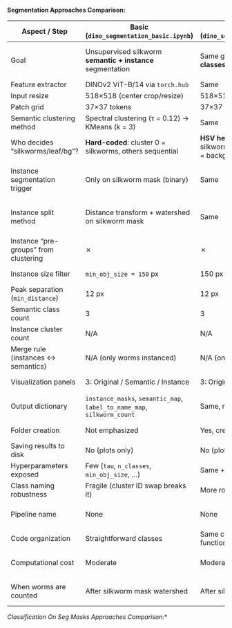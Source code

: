 **Segmentation Approaches Comparison:**

| Aspect / Step                     | **Basic** (`dino_segmentation_basic.ipynb`)                                   | **Heuristic** (`dino_segmentation_heuristic.ipynb`)                                        | **Advanced U2Seg** (`dino_segmentation_advanced_u2seg.ipynb`)                                               | Main Difference                                      |
|-----------------------------------|--------------------------------------------------------------------------------|---------------------------------------------------------------------------------------------|----------------------------------------------------------------------------------------------------------------|------------------------------------------------------|
| Goal                              | Unsupervised silkworm **semantic + instance** segmentation                    | Same goal, but **auto-detects classes by color**                                            | Unified **two-branch** unsupervised segmentation (instances + semantics) and then merges                      | More automated & modular each step                   |
| Feature extractor                 | DINOv2 ViT-B/14 via `torch.hub`                                                | Same                                                                                        | Same                                                                                                           | No change                                            |
| Input resize                      | 518×518 (center crop/resize)                                                   | 518×518                                                                                     | 518×518                                                                                                        | Same                                                 |
| Patch grid                        | 37×37 tokens                                                                   | 37×37                                                                                       | 37×37                                                                                                          | Same                                                 |
| Semantic clustering method        | Spectral clustering (τ = 0.12) → KMeans (k = 3)                                | Same                                                                                        | Same                                                                                                           | Same base algorithm                                  |
| Who decides “silkworms/leaf/bg”?  | **Hard-coded**: cluster 0 = silkworms, others sequential                       | **HSV heuristic**: lowest saturation = silkworms; hue≈60 = leaves; leftover = background    | Same HSV heuristic                                                                                             | Manual → automatic                                   |
| Instance segmentation trigger     | Only on silkworm mask (binary)                                                 | Same                                                                                        | First build class-agnostic many instances, then classify them                                                  | U2Seg splits first, classifies later                 |
| Instance split method             | Distance transform + watershed on silkworm mask                                | Same                                                                                        | Same watershed, **after** instance clustering stage                                                             | Extra clustering stage in U2Seg                      |
| Instance “pre-groups” from clustering | ✗                                                                            | ✗                                                                                           | ✓ Spectral clustering with many clusters (~150) to get raw instances                                            | New in U2Seg                                         |
| Instance size filter              | `min_obj_size = 150` px                                                        | 150 px                                                                                      | 100 px (default shown), configurable                                                                            | Slight param tweak                                   |
| Peak separation (`min_distance`)  | 12 px                                                                          | 12 px                                                                                       | 12 px                                                                                                          | Same                                                 |
| Semantic class count              | 3                                                                              | 3                                                                                           | 3                                                                                                              | Same                                                 |
| Instance cluster count            | N/A                                                                            | N/A                                                                                         | ~150 (configurable)                                                                                             | Only U2Seg                                           |
| Merge rule (instances ↔ semantics)| N/A (only worms instanced)                                                     | N/A (only worms instanced)                                                                  | Majority-overlap vote assigns each instance to a semantic class                                                | New in U2Seg                                         |
| Visualization panels              | 3: Original / Semantic / Instance                                              | 3: Original / Semantic / Instance                                                           | 4: Original / Raw instances / Semantic / Final merged                                                          | Extra panel in U2Seg                                 |
| Output dictionary                 | `instance_masks`, `semantic_map`, `label_to_name_map`, `silkworm_count`        | Same, names auto-derived                                                                    | `raw_instances`, `classified_instances`, `category_counts`, `semantic_map`, `semantic_names`                   | Richer outputs in U2Seg                              |
| Folder creation                   | Not emphasized                                                                 | Yes, created at start                                                                       | Yes                                                                                                            | Minor housekeeping                                   |
| Saving results to disk            | No (plots only)                                                                | No (plots only)                                                                              | Paths prepared (still plots unless extended)                                                                    | Structure ready later                                |
| Hyperparameters exposed           | Few (`tau`, `n_classes`, `min_obj_size`, …)                                    | Same + HSV thresholds implicit                                                              | More (separate τ / n_clusters for instances vs semantics)                                                      | Finer control in U2Seg                               |
| Class naming robustness           | Fragile (cluster ID swap breaks it)                                            | More robust (color heuristic)                                                               | Same heuristic + instance vote adds stability                                                                   | Increasing robustness                                |
| Pipeline name                     | None                                                                           | None                                                                                        | `U2SegUnified` class                                                                                            | Formalized pipeline object                           |
| Code organization                 | Straightforward classes                                                        | Same classes + extra labeling function                                                      | Multiple specialized classes + merger class                                                                     | More modular & layered                               |
| Computational cost                | Moderate                                                                       | Moderate                                                                                    | Slightly higher (extra clustering)                                                                              | U2Seg adds spectral clustering                       |
| When worms are counted            | After silkworm mask watershed                                                  | After silkworm mask watershed                                                               | After merging classified instances → counts per class                                                           | U2Seg can count any class                            |


*Classification On Seg Masks Approaches Comparison:**

